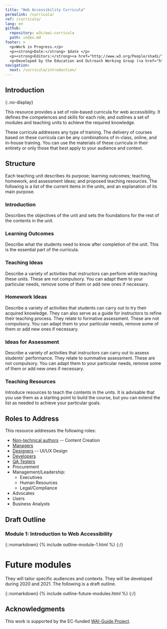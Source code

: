 ```yaml
---
title: "Web Accessibility Curricula"
permalink: /curricula/
ref: /curricula/
lang: en
github:
  repository: w3c/wai-curricula
  path: index.md
footer: >
  <p>Work in Progress.</p>
  <p><strong>Date:</strong> $date </p>
  <p><strong>Editors:</strong><a href="http://www.w3.org/People/shadi/">Shadi Abou-Zahra</a> and Daniel Montalvo. Contributors: <a href="https://www.w3.org/WAI/EO/EOWG-members">EOWG Participants</a>. </p>
  <p>Developed by the Education and Outreach Working Group (<a href="http://www.w3.org/WAI/EO/">EOWG</a>). Developed as part of the <a href="https://www.w3.org/WAI/about/projects/wai-guide/">WAI-Guide Project</a> funded by the European Commission (EC) under the Horizon 2020 program (Grant Agreement 822245).</p>
navigation:
  next: /curricula/introduction/
---
```


## Introduction
{:.no-display}

This resource provides a set of role-based curricula for web accessibility. It defines the competences and skills for each role, and outlines a set of modules and teaching units to achieve the required knowledge.

These curricula addresses any type of training. The delivery of courses based on these curricula can be any combinations of in-class, online, and in-house training.  You can use the materials of these curricula in their entirety or only those that best apply to your audience and context.

## Structure

Each teaching unit describes its purpose; learning outcomes; teaching, homework, and assessment ideas; and proposed teaching resources. The following is a list of the current items in the units, and an explanation of its main purpose.

### Introduction

Describes the objectives of the unit and sets the foundations for the rest of the contents in the unit. 

### Learning Outcomes

Describe what the students need to know after completion of the unit. This is the essential part of the curricula.

### Teaching Ideas

Describe a variety of activities that instructors can perform while teaching these units. These are not compulsory. You can adapt them to your particular needs, remove some of them or add new ones if necessary.

### Homework Ideas

Describe a variety of activities that students can carry out to try their acquired knowledge. They can also serve as a guide for instructors to refine their teaching process. They relate to formative assessment. These are not compulsory. You can adapt them to your particular needs, remove some of them or add new ones if necessary.

### Ideas for Assessment

Describe a variety of activities that instructors can carry out to assess students' performance. They relate to summative assessment. These are not compulsory. You can adapt them to your particular needs, remove some of them or add new ones if necessary.

### Teaching Resources

Introduce resources to teach the contents in the units. It is advisable that you use them as a starting point to build the course, but you can extend the list as needed to achieve your particular goals. 

## Roles to Address

This resource addresses the following roles:

* [Non-technical authors](https://www.w3.org/WAI/EO/wiki/Role_definition_document#Design_Roles) -- Content Creation
* [Managers](https://www.w3.org/WAI/EO/wiki/Role_definition_document#Management_Roles)
* [Designers](https://www.w3.org/WAI/EO/wiki/Role_definition_document#Design_Roles) -- UI/UX Design
* [Developers](https://www.w3.org/WAI/EO/wiki/Role_definition_document#Implementation_Roles)
* [QA Testers](https://www.w3.org/WAI/EO/wiki/Role_definition_document#Testing_Roles)
* Procurement
* Management/Leadership:
  * Executives
  * Human Resources
  * Legal/Compliance
* Advocates
* Users
* Business Analysts

## Draft Outline

### Module 1: Introduction to Web Accessibility

{::nomarkdown}
{% include outline-module-1.html %}
{:/}

# Future modules

They will tailor specific audiences and contexts. They will be developed during 2020 and 2021. The following is a draft outline.



{::nomarkdown}
{% include outline-future-modules.html %}
{:/}

## Acknowledgments ##

This work is supported by the EC-funded [WAI-Guide Project](https://www.w3.org/WAI/about/projects/wai-guide/).
